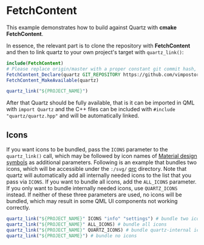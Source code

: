 # FetchContent

This example demonstrates how to build against Quartz with **cmake FetchContent**.

In essence, the relevant part is to clone the repository with **FetchContent** and then to link quartz to your own project's target with `quartz_link()`:

```cmake
include(FetchContent)
# Please replace origin/master with a proper constant git commit hash, to avoid breaking changes hitting you immediately
FetchContent_Declare(quartz GIT_REPOSITORY https://github.com/vimpostor/quartz.git GIT_TAG origin/master)
FetchContent_MakeAvailable(quartz)

quartz_link("${PROJECT_NAME}")
```

After that Quartz should be fully available, that is it can be imported in QML with `import Quartz` and the C++ files can be included with `#include "quartz/quartz.hpp"` and will be automatically linked.

## Icons

If you want icons to be bundled, pass the `ICONS` parameter to the `quartz_link()` call, which may be followed by icon names of [Material design symbols](https://fonts.google.com/icons) as additional parameters. Following is an example that bundles two icons, which will be accessible under the `:/svg/` [qrc](https://doc.qt.io/qt-6/resources.html) directory.
Note that quartz will automatically add all internally needed icons to the list that you pass via `ICONS`. If you want to bundle all icons, add the `ALL_ICONS` parameter. If you only want to bundle internally needed icons, use `QUARTZ_ICONS` instead.
If neither of these three parameters are used, no icons will be bundled, which may result in some QML UI components not working correctly.

```cmake
quartz_link("${PROJECT_NAME}" ICONS "info" "settings") # bundle two icons, plus quartz-internal icons
quartz_link("${PROJECT_NAME}" ALL_ICONS) # bundle all icons
quartz_link("${PROJECT_NAME}" QUARTZ_ICONS) # bundle quartz-internal icons only
quartz_link("${PROJECT_NAME}") # bundle no icons
```
